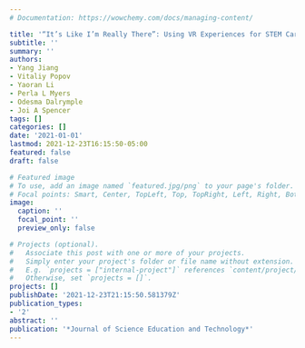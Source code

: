 ```yaml
---
# Documentation: https://wowchemy.com/docs/managing-content/

title: '“It’s Like I’m Really There”: Using VR Experiences for STEM Career Development'
subtitle: ''
summary: ''
authors:
- Yang Jiang
- Vitaliy Popov
- Yaoran Li
- Perla L Myers
- Odesma Dalrymple
- Joi A Spencer
tags: []
categories: []
date: '2021-01-01'
lastmod: 2021-12-23T16:15:50-05:00
featured: false
draft: false

# Featured image
# To use, add an image named `featured.jpg/png` to your page's folder.
# Focal points: Smart, Center, TopLeft, Top, TopRight, Left, Right, BottomLeft, Bottom, BottomRight.
image:
  caption: ''
  focal_point: ''
  preview_only: false

# Projects (optional).
#   Associate this post with one or more of your projects.
#   Simply enter your project's folder or file name without extension.
#   E.g. `projects = ["internal-project"]` references `content/project/deep-learning/index.md`.
#   Otherwise, set `projects = []`.
projects: []
publishDate: '2021-12-23T21:15:50.581379Z'
publication_types:
- '2'
abstract: ''
publication: '*Journal of Science Education and Technology*'
---
```


